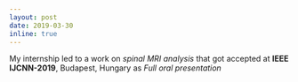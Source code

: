 ```yaml
---
layout: post
date: 2019-03-30
inline: true
---
```


My internship led to a work on *spinal MRI analysis* that got accepted at **IEEE IJCNN-2019**, Budapest, Hungary as *Full oral presentation*
